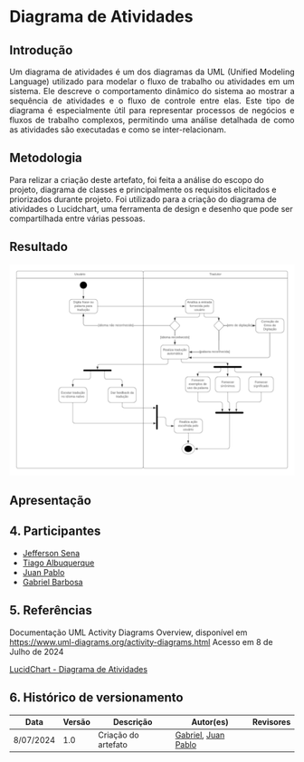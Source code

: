 # Diagrama de Atividades

## Introdução
<p align="justify"> Um diagrama de atividades é um dos diagramas da UML (Unified Modeling Language) utilizado para modelar o fluxo de trabalho ou atividades em um sistema. Ele descreve o comportamento dinâmico do sistema ao mostrar a sequência de atividades e o fluxo de controle entre elas. Este tipo de diagrama é especialmente útil para representar processos de negócios e fluxos de trabalho complexos, permitindo uma análise detalhada de como as atividades são executadas e como se inter-relacionam.</p>

## Metodologia
Para relizar a criação deste artefato, foi feita a análise do escopo do projeto, diagrama de classes e principalmente os requisitos elicitados e priorizados durante projeto. Foi utilizado para a criação do diagrama de atividades o Lucidchart, uma ferramenta de design e desenho que pode ser compartilhada entre várias pessoas.

## Resultado

![Diagrama de Atividades](../../img/diagramas/diagrama-de-atividade.png)

## Apresentação
<!-- Video -->

## 4. Participantes

- [Jefferson Sena](https://github.com/JeffersonSenaa)
- [Tiago Albuquerque](https://github.com/Tiago1604)
- [Juan Pablo](https://github.com/Juan-Ricarte)
- [Gabriel Barbosa](https://github.com/Gabrie1Barbosa)

## 5. Referências

Documentação UML Activity Diagrams Overview, disponível em https://www.uml-diagrams.org/activity-diagrams.html Acesso em 8 de Julho de 2024

[LucidChart - Diagrama de Atividades](https://www.lucidchart.com/pages/pt/o-que-e-diagrama-de-atividades-uml)<br>

## 6. Histórico de versionamento

| Data      | Versão | Descrição           | Autor(es)| Revisores |
|-----------| -- |---------------------| -- |-----------|
| 8/07/2024 |1.0| Criação do artefato | [Gabriel](https://github.com/Gabrie1Barbosa), [Juan Pablo](https://github.com/Juan-Ricarte) |  |